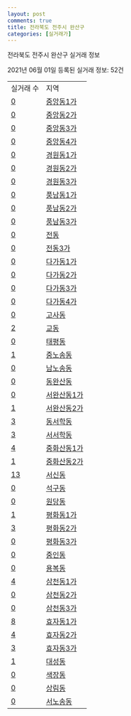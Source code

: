 ```yaml
---
layout: post
comments: true
title: 전라북도 전주시 완산구
categories: [실거래가]
---
```


전라북도 전주시 완산구 실거래 정보

2021년 06월 01일 등록된 실거래 정보: 52건


<table>
  <tr>
    <td>실거래 수</td>
    <td>지역</td>
  </tr>

  
  <tr>
    <td><a href="4511110100.html">0</a></td>
    <td><a href="4511110100.html">중앙동1가</a></td>
  </tr>
    

  <tr>
    <td><a href="4511110200.html">0</a></td>
    <td><a href="4511110200.html">중앙동2가</a></td>
  </tr>
    

  <tr>
    <td><a href="4511110300.html">0</a></td>
    <td><a href="4511110300.html">중앙동3가</a></td>
  </tr>
    

  <tr>
    <td><a href="4511110400.html">0</a></td>
    <td><a href="4511110400.html">중앙동4가</a></td>
  </tr>
    

  <tr>
    <td><a href="4511110500.html">0</a></td>
    <td><a href="4511110500.html">경원동1가</a></td>
  </tr>
    

  <tr>
    <td><a href="4511110600.html">0</a></td>
    <td><a href="4511110600.html">경원동2가</a></td>
  </tr>
    

  <tr>
    <td><a href="4511110700.html">0</a></td>
    <td><a href="4511110700.html">경원동3가</a></td>
  </tr>
    

  <tr>
    <td><a href="4511110800.html">0</a></td>
    <td><a href="4511110800.html">풍남동1가</a></td>
  </tr>
    

  <tr>
    <td><a href="4511110900.html">0</a></td>
    <td><a href="4511110900.html">풍남동2가</a></td>
  </tr>
    

  <tr>
    <td><a href="4511111000.html">0</a></td>
    <td><a href="4511111000.html">풍남동3가</a></td>
  </tr>
    

  <tr>
    <td><a href="4511111100.html">0</a></td>
    <td><a href="4511111100.html">전동</a></td>
  </tr>
    

  <tr>
    <td><a href="4511111200.html">0</a></td>
    <td><a href="4511111200.html">전동3가</a></td>
  </tr>
    

  <tr>
    <td><a href="4511111300.html">0</a></td>
    <td><a href="4511111300.html">다가동1가</a></td>
  </tr>
    

  <tr>
    <td><a href="4511111400.html">0</a></td>
    <td><a href="4511111400.html">다가동2가</a></td>
  </tr>
    

  <tr>
    <td><a href="4511111500.html">0</a></td>
    <td><a href="4511111500.html">다가동3가</a></td>
  </tr>
    

  <tr>
    <td><a href="4511111600.html">0</a></td>
    <td><a href="4511111600.html">다가동4가</a></td>
  </tr>
    

  <tr>
    <td><a href="4511111700.html">0</a></td>
    <td><a href="4511111700.html">고사동</a></td>
  </tr>
    

  <tr>
    <td><a href="4511111800.html">2</a></td>
    <td><a href="4511111800.html">교동</a></td>
  </tr>
    

  <tr>
    <td><a href="4511111900.html">0</a></td>
    <td><a href="4511111900.html">태평동</a></td>
  </tr>
    

  <tr>
    <td><a href="4511112000.html">1</a></td>
    <td><a href="4511112000.html">중노송동</a></td>
  </tr>
    

  <tr>
    <td><a href="4511112100.html">0</a></td>
    <td><a href="4511112100.html">남노송동</a></td>
  </tr>
    

  <tr>
    <td><a href="4511112200.html">0</a></td>
    <td><a href="4511112200.html">동완산동</a></td>
  </tr>
    

  <tr>
    <td><a href="4511112300.html">0</a></td>
    <td><a href="4511112300.html">서완산동1가</a></td>
  </tr>
    

  <tr>
    <td><a href="4511112400.html">1</a></td>
    <td><a href="4511112400.html">서완산동2가</a></td>
  </tr>
    

  <tr>
    <td><a href="4511112500.html">3</a></td>
    <td><a href="4511112500.html">동서학동</a></td>
  </tr>
    

  <tr>
    <td><a href="4511112600.html">3</a></td>
    <td><a href="4511112600.html">서서학동</a></td>
  </tr>
    

  <tr>
    <td><a href="4511112700.html">4</a></td>
    <td><a href="4511112700.html">중화산동1가</a></td>
  </tr>
    

  <tr>
    <td><a href="4511112800.html">1</a></td>
    <td><a href="4511112800.html">중화산동2가</a></td>
  </tr>
    

  <tr>
    <td><a href="4511112900.html">13</a></td>
    <td><a href="4511112900.html">서신동</a></td>
  </tr>
    

  <tr>
    <td><a href="4511113000.html">0</a></td>
    <td><a href="4511113000.html">석구동</a></td>
  </tr>
    

  <tr>
    <td><a href="4511113100.html">0</a></td>
    <td><a href="4511113100.html">원당동</a></td>
  </tr>
    

  <tr>
    <td><a href="4511113200.html">1</a></td>
    <td><a href="4511113200.html">평화동1가</a></td>
  </tr>
    

  <tr>
    <td><a href="4511113300.html">3</a></td>
    <td><a href="4511113300.html">평화동2가</a></td>
  </tr>
    

  <tr>
    <td><a href="4511113400.html">0</a></td>
    <td><a href="4511113400.html">평화동3가</a></td>
  </tr>
    

  <tr>
    <td><a href="4511113500.html">0</a></td>
    <td><a href="4511113500.html">중인동</a></td>
  </tr>
    

  <tr>
    <td><a href="4511113600.html">0</a></td>
    <td><a href="4511113600.html">용복동</a></td>
  </tr>
    

  <tr>
    <td><a href="4511113700.html">4</a></td>
    <td><a href="4511113700.html">삼천동1가</a></td>
  </tr>
    

  <tr>
    <td><a href="4511113800.html">0</a></td>
    <td><a href="4511113800.html">삼천동2가</a></td>
  </tr>
    

  <tr>
    <td><a href="4511113900.html">0</a></td>
    <td><a href="4511113900.html">삼천동3가</a></td>
  </tr>
    

  <tr>
    <td><a href="4511114000.html">8</a></td>
    <td><a href="4511114000.html">효자동1가</a></td>
  </tr>
    

  <tr>
    <td><a href="4511114100.html">4</a></td>
    <td><a href="4511114100.html">효자동2가</a></td>
  </tr>
    

  <tr>
    <td><a href="4511114200.html">3</a></td>
    <td><a href="4511114200.html">효자동3가</a></td>
  </tr>
    

  <tr>
    <td><a href="4511114300.html">1</a></td>
    <td><a href="4511114300.html">대성동</a></td>
  </tr>
    

  <tr>
    <td><a href="4511114400.html">0</a></td>
    <td><a href="4511114400.html">색장동</a></td>
  </tr>
    

  <tr>
    <td><a href="4511114500.html">0</a></td>
    <td><a href="4511114500.html">상림동</a></td>
  </tr>
    

  <tr>
    <td><a href="4511114700.html">0</a></td>
    <td><a href="4511114700.html">서노송동</a></td>
  </tr>
    


</table>
    